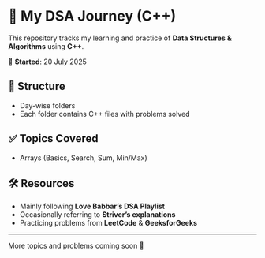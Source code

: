 # 🧠 My DSA Journey (C++)

This repository tracks my learning and practice of **Data Structures & Algorithms** using **C++**.

📅 **Started**: 20 July 2025

## 📌 Structure
- Day-wise folders 
- Each folder contains C++ files with problems solved

## ✅ Topics Covered
- Arrays (Basics, Search, Sum, Min/Max)

## 🛠️ Resources
- Mainly following **Love Babbar’s DSA Playlist**
- Occasionally referring to **Striver’s explanations**
- Practicing problems from **LeetCode** & **GeeksforGeeks**

---

More topics and problems coming soon 🚀
